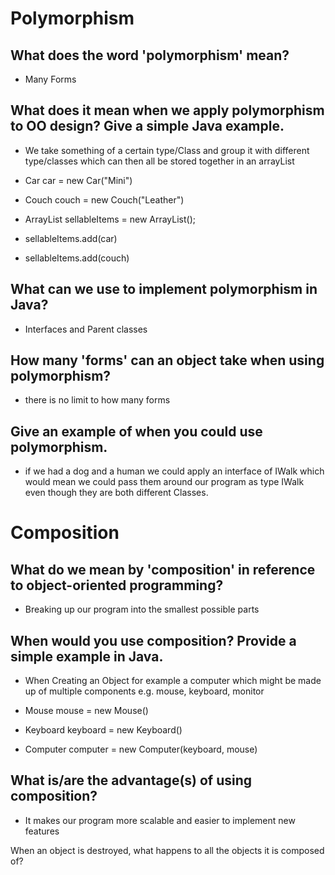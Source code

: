 # Polymorphism
## What does the word 'polymorphism' mean?
- Many Forms

## What does it mean when we apply polymorphism to OO design? Give a simple Java example.

- We take something of a certain type/Class and group it with different type/classes which can then all be stored together in an arrayList

- Car car = new Car("Mini")
- Couch couch = new Couch("Leather")

- ArrayList<ISell> sellableItems = new ArrayList<ISell>();

- sellableItems.add(car)
- sellableItems.add(couch)

## What can we use to implement polymorphism in Java?

- Interfaces and Parent classes

## How many 'forms' can an object take when using polymorphism?

- there is no limit to how many forms

## Give an example of when you could use polymorphism.

- if we had a dog and a human we could apply an interface of IWalk which would mean we could pass them around our program as type IWalk even though they are both different Classes.

# Composition
## What do we mean by 'composition' in reference to object-oriented programming?

- Breaking up our program into the smallest possible parts

## When would you use composition? Provide a simple example in Java.

- When Creating an Object for example a computer which might be made up of multiple components e.g. mouse, keyboard, monitor

- Mouse mouse = new Mouse()
- Keyboard keyboard = new Keyboard()
- Computer computer = new Computer(keyboard, mouse)

## What is/are the advantage(s) of using composition?

- It makes our program more scalable and easier to implement new features

When an object is destroyed, what happens to all the objects it is composed of?
